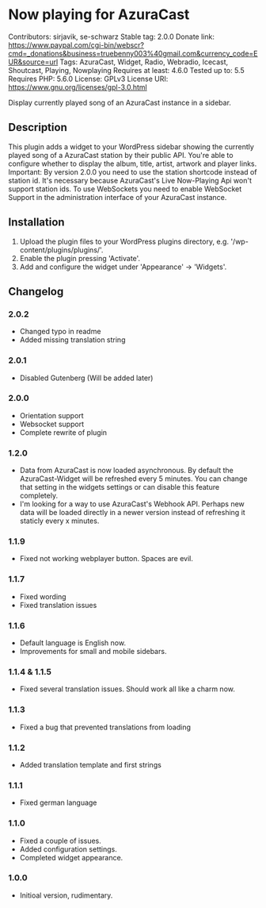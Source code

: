 # Now playing for AzuraCast

Contributors: sirjavik, se-schwarz
Stable tag: 2.0.0
Donate link: https://www.paypal.com/cgi-bin/webscr?cmd=_donations&business=truebenny003%40gmail.com&currency_code=EUR&source=url
Tags: AzuraCast, Widget, Radio, Webradio, Icecast, Shoutcast, Playing, Nowplaying
Requires at least: 4.6.0
Tested up to: 5.5
Requires PHP: 5.6.0
License: GPLv3
License URI: https://www.gnu.org/licenses/gpl-3.0.html

Display currently played song of an AzuraCast instance in a sidebar.

## Description

This plugin adds a widget to your WordPress sidebar showing the currently played song of a AzuraCast station by their public API. You're able to configure whether to display the album, title, artist, artwork and player links.
Important: By version 2.0.0 you need to use the station shortcode instead of station id. It's necessary because AzuraCast's Live Now-Playing Api won't support station ids. To use WebSockets you need to enable WebSocket Support in the administration interface of your AzuraCast instance.


## Installation 

1. Upload the plugin files to your WordPress plugins directory, e.g. '/wp-content/plugins/plugins/'.
2. Enable the plugin pressing 'Activate'.
3. Add and configure the widget under 'Appearance' -> 'Widgets'. 

## Changelog 
### 2.0.2
- Changed typo in readme
- Added missing translation string


### 2.0.1
- Disabled Gutenberg (Will be added later)

### 2.0.0
- Orientation support
- Websocket support
- Complete rewrite of plugin

### 1.2.0
- Data from AzuraCast is now loaded asynchronous. By default the AzuraCast-Widget will be refreshed every 5 minutes. You can change that setting in the widgets settings or can disable this feature completely.
- I'm looking for a way to use AzuraCast's Webhook API. Perhaps new data will be loaded directly in a newer version instead of refreshing it staticly every x minutes.

### 1.1.9
- Fixed not working webplayer button. Spaces are evil.

### 1.1.7 
- Fixed wording
- Fixed translation issues

### 1.1.6
- Default language is English now.
- Improvements for small and mobile sidebars.

### 1.1.4 & 1.1.5
- Fixed several translation issues. Should work all like a charm now.

### 1.1.3
- Fixed a bug that prevented translations from loading 

### 1.1.2
- Added translation template and first strings

### 1.1.1
- Fixed german language

### 1.1.0 
- Fixed a couple of issues.
- Added configuration settings.
- Completed widget appearance.

### 1.0.0 
- Initioal version, rudimentary.
